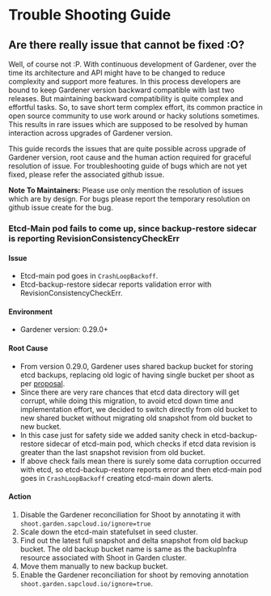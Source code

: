 # Trouble Shooting Guide

## Are there really issue that cannot be fixed :O?
Well, of course not :P. With continuous development of Gardener, over the time its architecture and API might have to be changed to reduce complexity and support more features. In this process developers are bound to keep Gardener version backward compatible with last two releases. But maintaining backward compatibility is quite complex and effortful tasks. So, to save short term complex effort, its common practice in open source community to use work around or hacky solutions sometimes. This results in rare issues which are supposed to be resolved by human interaction across upgrades of Gardener version.

This guide records the issues that are quite possible across upgrade of Gardener version, root cause and the human action required for graceful resolution of issue. For troubleshooting guide of bugs which are not yet fixed, please refer the associated github issue.

**Note To Maintainers:** Please use only mention the resolution of issues which are by design. For bugs please report the temporary resolution on github issue create for the bug.

###  Etcd-Main pod fails to come up, since backup-restore sidecar is reporting RevisionConsistencyCheckErr

#### Issue
- Etcd-main pod goes in `CrashLoopBackoff`.
- Etcd-backup-restore sidecar reports validation error with RevisionConsistencyCheckErr.

#### Environment
- Gardener version: 0.29.0+

#### Root Cause
- From version 0.29.0, Gardener uses shared backup bucket for storing etcd backups, replacing old logic of having single bucket per shoot as per [proposal](../proposals/02-backupinfra.md).
- Since there are very rare chances that etcd data directory will get corrupt, while doing this migration, to avoid etcd down time and implementation effort, we decided to switch directly from old bucket to new shared bucket without migrating old snapshot from old bucket to new bucket.
- In this case just for safety side we added sanity check in etcd-backup-restore sidecar of etcd-main pod, which checks if etcd data revision is greater than the last snapshot revision from old bucket.
- If above check fails mean there is surely some data corruption occurred with etcd, so etcd-backup-restore reports error and then etcd-main pod goes in `CrashLoopBackoff` creating etcd-main down alerts.

#### Action
1. Disable the Gardener reconciliation for Shoot by annotating it with `shoot.garden.sapcloud.io/ignore=true`
2. Scale down the etcd-main statefulset in seed cluster.
3. Find out the latest full snapshot and delta snapshot from old backup bucket. The old backup bucket name is same as the backupInfra resource associated with Shoot in Garden cluster.
4. Move them manually to new backup bucket.
5. Enable the Gardener reconciliation for shoot by removing annotation `shoot.garden.sapcloud.io/ignore=true`.
